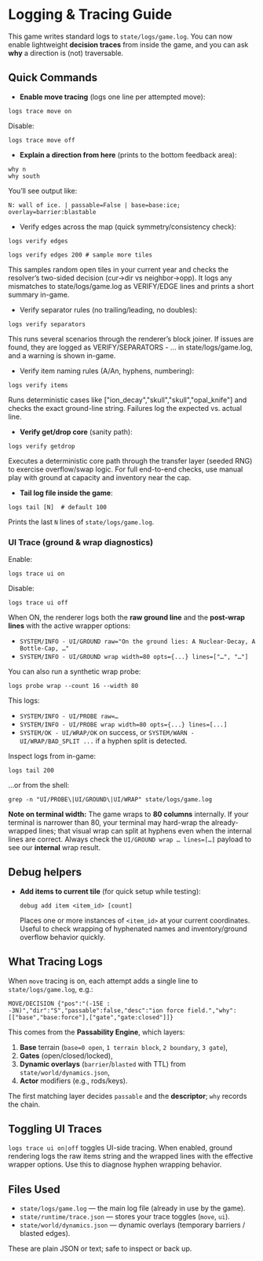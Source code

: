 # Logging & Tracing Guide

This game writes standard logs to `state/logs/game.log`. You can now enable lightweight **decision traces** from inside the game, and you can ask **why** a direction is (not) traversable.

## Quick Commands

- **Enable move tracing** (logs one line per attempted move):

```
logs trace move on
```

Disable:

```
logs trace move off
```

- **Explain a direction from here** (prints to the bottom feedback area):

```
why n
why south
```

You’ll see output like:

```
N: wall of ice. | passable=False | base=base:ice; overlay=barrier:blastable
```

- Verify edges across the map (quick symmetry/consistency check):

```
logs verify edges

logs verify edges 200 # sample more tiles
```

This samples random open tiles in your current year and checks the resolver’s two-sided decision (cur→dir vs neighbor→opp). It logs any mismatches to state/logs/game.log as VERIFY/EDGE lines and prints a short summary in-game.

- Verify separator rules (no trailing/leading, no doubles):

```
logs verify separators
```

This runs several scenarios through the renderer’s block joiner. If issues are found, they are logged as VERIFY/SEPARATORS - ... in state/logs/game.log, and a warning is shown in-game.

- Verify item naming rules (A/An, hyphens, numbering):

```
logs verify items
```

Runs deterministic cases like ["ion_decay","skull","skull","opal_knife"] and checks the exact ground-line string. Failures log the expected vs. actual line.

- **Verify get/drop core** (sanity path):

```
logs verify getdrop
```

Executes a deterministic core path through the transfer layer (seeded RNG) to exercise overflow/swap logic. For full end-to-end checks, use manual play with ground at capacity and inventory near the cap.

- **Tail log file inside the game**:

```
logs tail [N]  # default 100
```

Prints the last `N` lines of `state/logs/game.log`.

### UI Trace (ground & wrap diagnostics)

Enable:

```
logs trace ui on
```

Disable:

```
logs trace ui off
```

When ON, the renderer logs both the **raw ground line** and the **post-wrap lines** with the active wrapper options:

- `SYSTEM/INFO - UI/GROUND raw="On the ground lies: A Nuclear-Decay, A Bottle-Cap, …"`
- `SYSTEM/INFO - UI/GROUND wrap width=80 opts={...} lines=["…", "…"]`

You can also run a synthetic wrap probe:

```
logs probe wrap --count 16 --width 80
```

This logs:
- `SYSTEM/INFO - UI/PROBE raw=…`
- `SYSTEM/INFO - UI/PROBE wrap width=80 opts={...} lines=[...]`
- `SYSTEM/OK - UI/WRAP/OK` on success, or `SYSTEM/WARN - UI/WRAP/BAD_SPLIT ...` if a hyphen split is detected.

Inspect logs from in-game:

```
logs tail 200
```

…or from the shell:

```
grep -n "UI/PROBE\|UI/GROUND\|UI/WRAP" state/logs/game.log
```

**Note on terminal width:** The game wraps to **80 columns** internally. If your terminal is narrower than 80, your terminal may hard-wrap the already-wrapped lines; that visual wrap can split at hyphens even when the internal lines are correct. Always check the `UI/GROUND wrap … lines=[…]` payload to see our **internal** wrap result.

## Debug helpers
- **Add items to current tile** (for quick setup while testing):
  ```
  debug add item <item_id> [count]
  ```
  Places one or more instances of `<item_id>` at your current coordinates. Useful to check wrapping of hyphenated names and inventory/ground overflow behavior quickly.

## What Tracing Logs

When `move` tracing is on, each attempt adds a single line to `state/logs/game.log`, e.g.:

```
MOVE/DECISION {"pos":"(-15E : -3N)","dir":"S","passable":false,"desc":"ion force field.","why":[["base","base:force"],["gate","gate:closed"]]}
```

This comes from the **Passability Engine**, which layers:
1. **Base** terrain (`base=0 open`, `1 terrain block`, `2 boundary`, `3 gate`),
2. **Gates** (open/closed/locked),
3. **Dynamic overlays** (`barrier`/`blasted` with TTL) from `state/world/dynamics.json`,
4. **Actor** modifiers (e.g., rods/keys).

The first matching layer decides `passable` and the **descriptor**; `why` records the chain.

## Toggling UI Traces

`logs trace ui on|off` toggles UI-side tracing. When enabled, ground rendering logs the raw items string and the wrapped lines with the effective wrapper options. Use this to diagnose hyphen wrapping behavior.

## Files Used

- `state/logs/game.log` — the main log file (already in use by the game).
- `state/runtime/trace.json` — stores your trace toggles (`move`, `ui`).
- `state/world/dynamics.json` — dynamic overlays (temporary barriers / blasted edges).

These are plain JSON or text; safe to inspect or back up.
